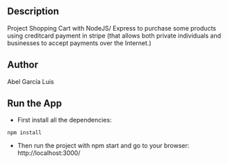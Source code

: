 ## Description

Project Shopping Cart with NodeJS/ Express to purchase some products using creditcard payment in stripe (that allows both private individuals and businesses to accept payments over the Internet.)

## Author
Abel García Luis

## Run the App
* First install all the dependencies:
```
npm install
```
* Then run the project with npm start and go to your browser: http://localhost:3000/
